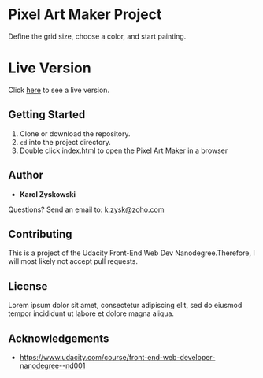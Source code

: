 # Pixel Art Maker Project

Define the grid size, choose a color, and start painting.


# Live Version

Click [here](https://karoldavid.github.io/pixel-art-maker/) to see a live version.

## Getting Started

1. Clone or download the repository.
2. `cd` into the project directory.
3. Double click index.html to open the Pixel Art Maker in a browser

## Author

* **Karol Zyskowski**

Questions? Send an email to: k.zysk@zoho.com

## Contributing

This is a project of the Udacity Front-End Web Dev Nanodegree.Therefore, I will most likely not accept pull requests.

## License

Lorem ipsum dolor sit amet, consectetur adipiscing elit, sed do eiusmod tempor incididunt ut labore et dolore magna aliqua.

## Acknowledgements

* https://www.udacity.com/course/front-end-web-developer-nanodegree--nd001
